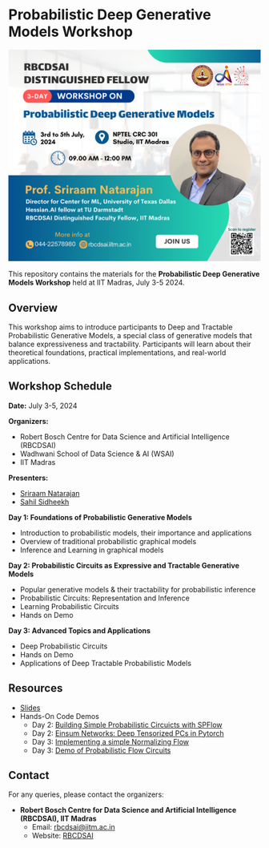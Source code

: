 # Probabilistic Deep Generative Models Workshop

![Poster](assets/poster.png)

This repository contains the materials for the **Probabilistic Deep Generative Models Workshop** held at IIT Madras, July 3-5 2024.

## Overview
This workshop aims to introduce participants to Deep and Tractable Probabilistic Generative Models, a special class of generative models that balance expressiveness and tractability. Participants will learn about their theoretical foundations, practical implementations, and real-world applications.

## Workshop Schedule

**Date:** July 3-5, 2024

**Organizers:**
- Robert Bosch Centre for Data Science and Artificial Intelligence (RBCDSAI)
- Wadhwani School of Data Science & AI (WSAI) 
- IIT Madras

**Presenters:**
- [Sriraam Natarajan](https://personal.utdallas.edu/~sriraam.natarajan/)
- [Sahil Sidheekh](https://sahilsid.github.io/)

**Day 1: Foundations of Probabilistic Generative Models**
- Introduction to probabilistic models, their importance and applications
- Overview of traditional probabilistic graphical models
- Inference and Learning in graphical models

**Day 2: Probabilistic Circuits as Expressive and Tractable Generative Models**
- Popular generative models & their tractability for probabilistic inference
- Probabilistic Circuits: Representation and Inference
- Learning Probabilistic Circuits
- Hands on Demo

**Day 3: Advanced Topics and Applications**
- Deep Probabilistic Circuits
- Hands on Demo
- Applications of Deep Tractable Probabilistic Models

## Resources
- [Slides](https://cometmail-my.sharepoint.com/:p:/g/personal/sxs220047_utdallas_edu/EdA90yT2OO1FgI2C09ADHa0BXk8p-9-goPruqeULa2PrVA?e=xUxbbj&CID=63079e5b-49a3-3fd8-41e6-88513c5789a1)
- Hands-On Code Demos
  - Day 2: [Building Simple Probabilistic Circuicts with SPFlow](https://bit.ly/pdgm-1)
  - Day 2: [Einsum Networks: Deep Tensorized PCs in Pytorch](https://bit.ly/pdgm-2)
  - Day 3: [Implementing a simple Normalizing Flow](https://bit.ly/pdgm-3)
  - Day 3: [Demo of Probabilistic Flow Circuits](https://bit.ly/pdgm-4)

## Contact
For any queries, please contact the organizers:
- **Robert Bosch Centre for Data Science and Artificial Intelligence (RBCDSAI), IIT Madras**
  - Email: rbcdsai@iitm.ac.in
  - Website: [RBCDSAI](https://rbcdsai.iitm.ac.in/)
